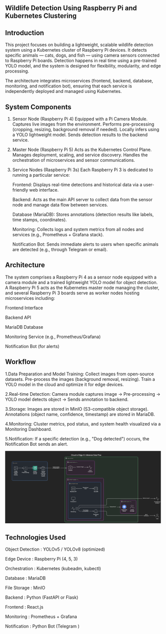 
## Wildlife Detection Using Raspberry Pi and Kubernetes Clustering

## Introduction
This project focuses on building a lightweight, scalable wildlife detection system using a Kubernetes cluster of Raspberry Pi devices. It detects specific animals — cats, dogs, and fish — using camera sensors connected to Raspberry Pi boards. Detection happens in real time using a pre-trained YOLO model, and the system is designed for flexibility, modularity, and edge processing.

The architecture integrates microservices (frontend, backend, database, monitoring, and notification bot), ensuring that each service is independently deployed and managed using Kubernetes.


##  System Components
1. Sensor Node (Raspberry Pi 4)
    Equipped with a Pi Camera Module.
    Captures live images from the environment.
    Performs pre-processing (cropping, resizing, background removal if needed).
    Locally infers using a YOLO lightweight model.
    Sends detection results to the backend service.

2. Master Node (Raspberry Pi 5)
    Acts as the Kubernetes Control Plane.
    Manages deployment, scaling, and service discovery.
    Handles the orchestration of microservices and sensor communications.

3. Service Nodes (Raspberry Pi 3s)
    Each Raspberry Pi 3 is dedicated to running a particular service:
    
    Frontend: Displays real-time detections and historical data via a user-friendly web interface.
    
    Backend: Acts as the main API server to collect data from the sensor node and manage data flow between services.
    
    Database (MariaDB): Stores annotations (detection results like labels, time stamps, coordinates).
    
    Monitoring: Collects logs and system metrics from all nodes and services (e.g., Prometheus + Grafana stack).
    
    Notification Bot: Sends immediate alerts to users when specific animals are detected (e.g., through Telegram or email).
## Architecture
The system comprises a Raspberry Pi 4 as a sensor node equipped with a camera module and a trained lightweight YOLO model for object detection. A Raspberry Pi 5 acts as the Kubernetes master node managing the cluster, and several Raspberry Pi 3 boards serve as worker nodes hosting microservices including:

Frontend Interface

Backend API

MariaDB Database

Monitoring Service (e.g., Prometheus/Grafana)

Notification Bot (for alerts)
## Workflow
1.Data Preparation and Model Training:
    Collect images from open-source datasets.
    Pre-process the images (background removal, resizing).
    Train a YOLO model in the cloud and optimize it for edge devices.

2.Real-time Detection:
    Camera module captures image → Pre-processing → YOLO model detects object → Sends annotation to backend.

3.Storage:
    Images are stored in MinIO (S3-compatible object storage).
    Annotations (object name, confidence, timestamp) are stored in MariaDB.

4.Monitoring:
    Cluster metrics, pod status, and system health visualized via a Monitoring Dashboard.

5.Notification:
    If a specific detection (e.g., "Dog detected") occurs, the Notification Bot sends an alert.
    
![App Screenshot](static/image1.png)


   

## Technologies Used


Object Detection :                    YOLOv5 / YOLOv8 (optimized)

Edge Device :                         Raspberry Pi (4, 5, 3)

Orchestration :                       Kubernetes (kubeadm, kubectl)

Database :                            MariaDB

File Storage :                        MinIO

Backend :                             Python (FastAPI or Flask)

Frontend :                            React.js 

Monitoring :                          Prometheus + Grafana

Notification :                        Python Bot (Telegram )